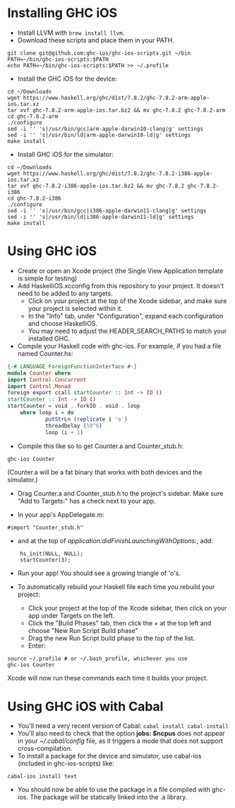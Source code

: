 # Installing GHC iOS

* Install LLVM with ```brew install llvm```.
* Download these scripts and place them in your PATH.
```
git clone git@github.com:ghc-ios/ghc-ios-scripts.git ~/bin
PATH=~/bin/ghc-ios-scripts:$PATH
echo PATH=~/bin/ghc-ios-scripts:$PATH >> ~/.profile
```

* Install the GHC iOS for the device:
```
cd ~/Downloads
wget https://www.haskell.org/ghc/dist/7.8.2/ghc-7.8.2-arm-apple-ios.tar.xz
tar xvf ghc-7.8.2-arm-apple-ios.tar.bz2 && mv ghc-7.8.2 ghc-7.8.2-arm
cd ghc-7.8.2-arm
./configure
sed -i '' 's|/usr/bin/gcc|arm-apple-darwin10-clang|g' settings
sed -i '' 's|/usr/bin/ld|arm-apple-darwin10-ld|g' settings
make install
```

* Install GHC iOS for the simulator:
```
cd ~/Downloads
wget https://www.haskell.org/ghc/dist/7.8.2/ghc-7.8.2-i386-apple-ios.tar.xz
tar xvf ghc-7.8.2-i386-apple-ios.tar.bz2 && mv ghc-7.8.2 ghc-7.8.2-i386
cd ghc-7.8.2-i386
./configure
sed -i '' 's|/usr/bin/gcc|i386-apple-darwin11-clang|g' settings
sed -i '' 's|/usr/bin/ld|i386-apple-darwin11-ld|g' settings
make install
```

# Using GHC iOS

* Create or open an Xcode project (the Single View Application template is simple for testing)
* Add HaskelliOS.xcconfig from this repository to your project. It doesn't need to be added to any targets.
    * Click on your project at the top of the Xcode sidebar, and make sure your project is selected within it.
    * In the "Info" tab, under "Configuration", expand each configuration and choose HaskelliOS.
    * You may need to adjust the HEADER_SEARCH_PATHS to match your installed GHC.
* Compile your Haskell code with ghc-ios. For example, if you had a file named Counter.hs:
```haskell
{-# LANGUAGE ForeignFunctionInterface #-}
module Counter where
import Control.Concurrent
import Control.Monad
foreign export ccall startCounter :: Int -> IO ()
startCounter :: Int -> IO ()
startCounter = void . forkIO . void . loop
    where loop i = do
            putStrLn (replicate i 'o')
            threadDelay (10^6)
            loop (i + 1)
```
* Compile this like so to get Counter.a and Counter_stub.h:
```
ghc-ios Counter
```
(Counter.a will be a fat binary that works with both devices and the simulator.)


* Drag Counter.a and Counter_stub.h to the project's sidebar. Make sure "Add to Targets:" has a check next to your app.


* In your app's AppDelegate.m:
```
#import "Counter_stub.h"
```
* and at the top of *application:didFinishLaunchingWithOptions:*, add:
```
    hs_init(NULL, NULL);
    startCounter(3);
```

* Run your app! You should see a growing triangle of 'o's.

* To automatically rebuild your Haskell file each time you rebuild your project:
   * Click your project at the top of the Xcode sidebar, then click on your app under Targets on the left.
   * Click the "Build Phases" tab, then click the + at the top left and choose "New Run Script Build phase"
   * Drag the new Run Script build phase to the top of the list.
   * Enter:
```
source ~/.profile # or ~/.bash_profile, whichever you use
ghc-ios Counter
```
Xcode will now run these commands each time it builds your project.

# Using GHC iOS with Cabal

* You'll need a very recent version of Cabal: ```cabal install cabal-install```
* You'll also need to check that the option **jobs: $ncpus** does not appear in your *~/.cabal/config* file, as it triggers a mode that does not support cross-compilation.
* To install a package for the device and simulator, use cabal-ios (included in ghc-ios-scripts) like:
```
cabal-ios install text
```
* You should now be able to use the package in a file compiled with ghc-ios. The package will be statically linked into the .a library.




